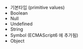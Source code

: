 - 기본타입 (primitive values)
- Boolean
- Null
- Undefined
- String
- Symbol (ECMAScript6 에 추가됨)
- Object